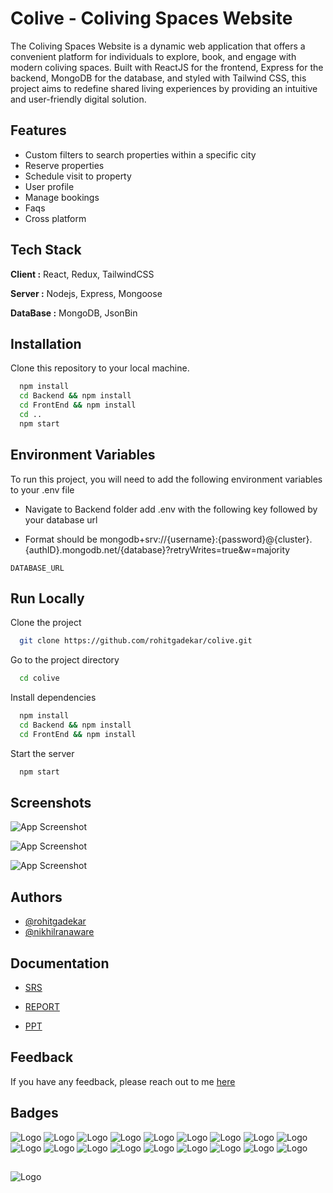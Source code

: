 
# Colive - Coliving Spaces Website


The Coliving Spaces Website is a dynamic web application that offers a convenient platform for individuals to explore, book, and engage with modern coliving spaces. Built with ReactJS for the frontend, Express for the backend, MongoDB for the database, and styled with Tailwind CSS, this project aims to redefine shared living experiences by providing an intuitive and user-friendly digital solution.

## Features

- Custom filters to search properties within a specific city
- Reserve properties
- Schedule visit to property
- User profile
- Manage bookings
- Faqs
- Cross platform


## Tech Stack

**Client :** React, Redux, TailwindCSS

**Server :**  Nodejs, Express, Mongoose

**DataBase :**  MongoDB, JsonBin


## Installation

Clone this repository to your local machine.

```bash
  npm install
  cd Backend && npm install
  cd FrontEnd && npm install
  cd ..
  npm start
```

    
## Environment Variables

To run this project, you will need to add the following environment variables to your .env file

 * Navigate to Backend folder add .env with the following key followed by your database url

* Format should be 
    mongodb+srv://{username}:{password}@{cluster}.{authID}.mongodb.net/{database}?retryWrites=true&w=majority

`DATABASE_URL`



## Run Locally

Clone the project

```bash
  git clone https://github.com/rohitgadekar/colive.git
```

Go to the project directory

```bash
  cd colive
```

Install dependencies

```bash
  npm install
  cd Backend && npm install
  cd FrontEnd && npm install
```

Start the server

```bash
  npm start
```


## Screenshots

![App Screenshot](https://res.cloudinary.com/eaglestudiosindia/image/upload/v1692517859/project/Screenshot_from_2023-08-20_13-20-24_ynqv7e.png)

![App Screenshot](https://res.cloudinary.com/eaglestudiosindia/image/upload/v1692517996/project/Screenshot_from_2023-08-20_13-22-34_tvu4lx.png)

![App Screenshot](https://res.cloudinary.com/eaglestudiosindia/image/upload/v1693374600/project/Screenshot_from_2023-08-19_17-15-43_jhwzgp.png)


## Authors

- [@rohitgadekar](https://www.github.com/rohitgadekar)
- [@nikhilranaware](https://www.github.com/nikhilranaware1999)



## Documentation

- [SRS](https://u.pcloud.link/publink/show?code=XZzD53VZNHNAL5KRBvV8IrsVoeXSf5CeyKSk)

- [REPORT](https://u.pcloud.link/publink/show?code=XZaD53VZh39jS7v4cnmyg8IlUwbDlYExPnBy)

- [PPT](https://u.pcloud.link/publink/show?code=XZX153VZaTyDW3oiaL0T1npCuzvYYbn8v3u7)



## Feedback

If you have any feedback, please reach out to me [here](https://www.rohitgadekar.com/support)



## Badges


![Logo](https://img.shields.io/badge/MongoDB-4EA94B?style=for-the-badge&logo=mongodb&logoColor=white) ![Logo](https://img.shields.io/badge/Chakra--UI-319795?style=for-the-badge&logo=chakra-ui&logoColor=white) ![Logo](https://img.shields.io/badge/next%20js-000000?style=for-the-badge&logo=nextdotjs&logoColor=white) ![Logo](https://img.shields.io/badge/Node%20js-339933?style=for-the-badge&logo=nodedotjs&logoColor=white) ![Logo](https://img.shields.io/badge/next%20js-000000?style=for-the-badge&logo=nextdotjs&logoColor=white) ![Logo](https://img.shields.io/badge/React-20232A?style=for-the-badge&logo=react&logoColor=61DAFB) ![Logo](https://img.shields.io/badge/Redux-593D88?style=for-the-badge&logo=redux&logoColor=white) ![Logo](https://img.shields.io/badge/Tailwind_CSS-38B2AC?style=for-the-badge&logo=tailwind-css&logoColor=white) ![Logo](https://img.shields.io/badge/VSCode-0078D4?style=for-the-badge&logo=visual%20studio%20code&logoColor=white) ![Logo](https://img.shields.io/badge/CSS3-1572B6?style=for-the-badge&logo=css3&logoColor=white) ![Logo](https://img.shields.io/badge/JavaScript-323330?style=for-the-badge&logo=javascript&logoColor=F7DF1E) ![Logo](https://img.shields.io/badge/json-5E5C5C?style=for-the-badge&logo=json&logoColor=white) ![Logo](https://img.shields.io/badge/Ubuntu-E95420?style=for-the-badge&logo=ubuntu&logoColor=white) ![Logo](https://img.shields.io/badge/GitHub-100000?style=for-the-badge&logo=github&logoColor=white) ![Logo](https://img.shields.io/badge/GIT-E44C30?style=for-the-badge&logo=git&logoColor=white) ![Logo](https://img.shields.io/badge/Vercel-000000?style=for-the-badge&logo=vercel&logoColor=white) ![Logo](https://img.shields.io/badge/Figma-F24E1E?style=for-the-badge&logo=figma&logoColor=white) ![Logo](https://img.shields.io/badge/Ubuntu-E95420?style=for-the-badge&logo=ubuntu&logoColor=white)

##
![Logo](https://res.cloudinary.com/eaglestudiosindia/image/upload/v1693392245/11_krldmo.png)

